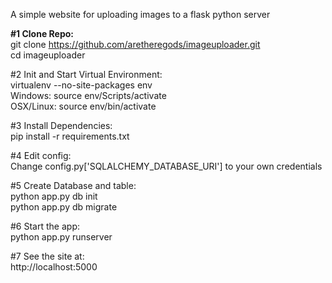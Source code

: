A simple website for uploading images to a flask python server

<strong>#1 Clone Repo:</strong><br />
git clone https://github.com/aretheregods/imageuploader.git
<br />
cd imageuploader

#2 Init and Start Virtual Environment:<br />
virtualenv --no-site-packages env<br />
Windows: source env/Scripts/activate<br />
OSX/Linux: source env/bin/activate

#3 Install Dependencies:<br />
pip install  -r requirements.txt

#4 Edit config:<br />
Change config.py['SQLALCHEMY_DATABASE_URI'] to your own credentials

#5 Create Database and table:<br />
python app.py db init<br />
python app.py db migrate

#6 Start the app:<br />
python app.py runserver

#7 See the site at:<br />
http://localhost:5000
